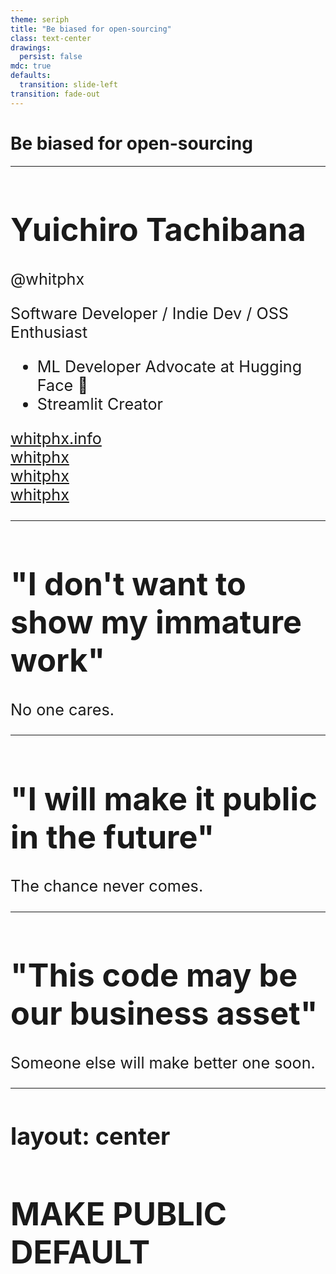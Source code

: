 ```yaml
---
theme: seriph
title: "Be biased for open-sourcing"
class: text-center
drawings:
  persist: false
mdc: true
defaults:
  transition: slide-left
transition: fade-out
---
```


<h1 data-text="Be biased for open-sourcing">Be biased for open-sourcing</h1>

---

<div class="slide">

# Yuichiro Tachibana

@whitphx

<div mt-8>
Software Developer / Indie Dev / OSS Enthusiast
</div>

<div mt-4>

<v-clicks>

- ML Developer Advocate at Hugging Face 🤗
- Streamlit Creator

</v-clicks>

</div>

<div my-10 w-min flex="~ gap-1" items-center justify-center v-click>
  <div i-ri-user-3-line op50 ma text-xl />
  <div><a href="https://whitphx.info/" target="_blank" class="border-none! font-300">whitphx.info</a></div>
  <div i-ri-github-line op50 ma text-xl ml4/>
  <div><a href="https://github.com/whitphx" target="_blank" class="border-none! font-300">whitphx</a></div>
  <div i-ri-linkedin-line op50 ma text-xl ml4/>
  <div><a href="https://www.linkedin.com/in/whitphx/" target="_blank" class="border-none! font-300">whitphx</a></div>
  <div i-ri-twitter-x-line op50 ma text-xl ml4/>
  <div><a href="https://twitter.com/whitphx" target="_blank" class="border-none! font-300">whitphx</a></div>
</div>

</div>

<style>
.slide {
  font-size: 1.8em;
}
</style>

---

# "I don't want to show my immature work"

<div v-click text-4xl>
No one cares.
</div>

---

# "I will make it public in the future"

<div v-click text-4xl>
The chance never comes.
</div>

---

# "This code may be our business asset"

<div v-click text-4xl>
Someone else will make better one soon.
</div>

---
layout: center
---

<h1 text-4xl>
MAKE <span v-mark.underline.orange="0">PUBLIC</span> DEFAULT
</h1>
